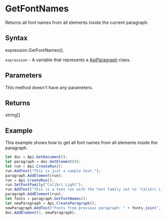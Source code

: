 # GetFontNames

Returns all font names from all elements inside the current paragraph.

## Syntax

expression.GetFontNames();

`expression` - A variable that represents a [ApiParagraph](../ApiParagraph.md) class.

## Parameters

This method doesn't have any parameters.

## Returns

string[]

## Example

This example shows how to get all font names from all elements inside the paragraph.

```javascript
let doc = Api.GetDocument();
let paragraph = doc.GetElement(0);
let run = Api.CreateRun();
run.AddText("This is just a sample text.");
paragraph.AddElement(run);
run = Api.CreateRun();
run.SetFontFamily("Calibri Light");
run.AddText("This is a text run with the font family set to 'Calibri Light'.");
paragraph.AddElement(run);
let fonts = paragraph.GetFontNames();
let newParagraph = Api.CreateParagraph();
newParagraph.AddText("Fonts from previous paragraph: " + fonts.join(", "));
doc.AddElement(1, newParagraph);



```
